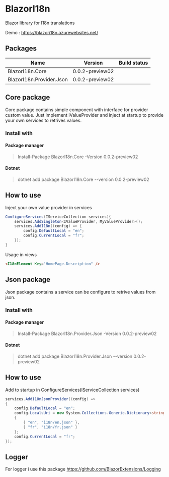 # BlazorI18n
Blazor library for I18n translations

Demo : https://blazori18n.azurewebsites.net/

## Packages
| Name        | Version           | Build status  |
| ------------- |:-------------:| -----|
| BlazorI18n.Core     | 0.0.2-preview02 | |
| BlazorI18n.Provider.Json      | 0.0.2-preview02 | |


## Core package
Core package contains simple component with interface for provider custom value.
Just implement IValueProvider and inject at startup to provide your own services to retrives values.

### Install with 
#### Package manager
> Install-Package BlazorI18n.Core -Version 0.0.2-preview02
#### Dotnet
> dotnet add package BlazorI18n.Core --version 0.0.2-preview02

## How to use 
Inject your own value provider in services
```csharp
ConfigureServices(IServiceCollection services){
	services.AddSingleton<IValueProvider, MyValueProvider>();
	services.AddI18n((config) => {
		config.DefaultLocal = "en";
		config.CurrentLocal = "fr";
	});
}
```

Usage in views 
```html
<I18nElement Key="HomePage.Description" />
```
## Json package
Json package contains a service can be configure to retrive values from json.

### Install with 
#### Package manager
> Install-Package BlazorI18n.Provider.Json -Version 0.0.2-preview02
#### Dotnet
> dotnet add package BlazorI18n.Provider.Json --version 0.0.2-preview02

## How to use 
Add to startup in ConfigureServices(IServiceCollection services)
```csharp
services.AddI18nJsonProvider((config) =>
{
	config.DefaultLocal = "en";
	config.LocalsUri = new System.Collections.Generic.Dictionary<string, string>
	{
		{ "en", "i18n/en.json" },
		{ "fr", "i18n/fr.json" }
	};
	config.CurrentLocal = "fr";
});

```

## Logger
For logger i use this package 
https://github.com/BlazorExtensions/Logging
